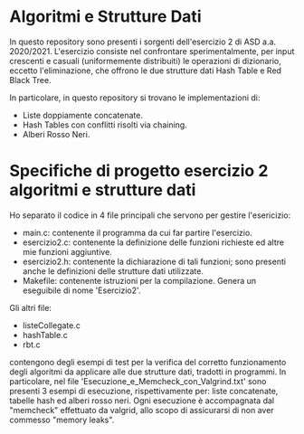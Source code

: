 # Algoritmi e Strutture Dati

In questo repository sono presenti i sorgenti dell'esercizio 2 di ASD a.a. 2020/2021.
L'esercizio consiste nel confrontare sperimentalmente, per input crescenti e casuali (uniformemente distribuiti) le operazioni di dizionario, eccetto l'eliminazione, che offrono le due strutture dati Hash Table e Red Black Tree.

In particolare, in questo repository si trovano le implementazioni di:

- Liste doppiamente concatenate.
- Hash Tables con conflitti risolti via chaining.
- Alberi Rosso Neri.

# Specifiche di progetto esercizio 2 algoritmi e strutture dati

Ho separato il codice in 4 file principali che servono per gestire l'esericizio:

- main.c: contenente il programma da cui far partire l'esercizio.
- esercizio2.c: contenente la definizione delle funzioni richieste ed altre mie funzioni aggiuntive.
- esercizio2.h: contenente la dichiarazione di tali funzioni; sono presenti anche le definizioni delle strutture dati utilizzate.
- Makefile: contenente istruzioni per la compilazione. Genera un eseguibile di nome 'Esercizio2'.

Gli altri file:

- listeCollegate.c
- hashTable.c
- rbt.c

contengono degli esempi di test per la verifica del corretto funzionamento degli algoritmi da applicare alle due strutture dati, tradotti in programmi.
In particolare, nel file 'Esecuzione_e_Memcheck_con_Valgrind.txt' sono presenti 3 esempi di esecuzione, rispettivamente per: liste concatenate, tabelle hash ed alberi rosso neri.
Ogni esecuzione è accompagnata dal "memcheck" effettuato da valgrid, allo scopo di assicurarsi di non aver commesso "memory leaks".
